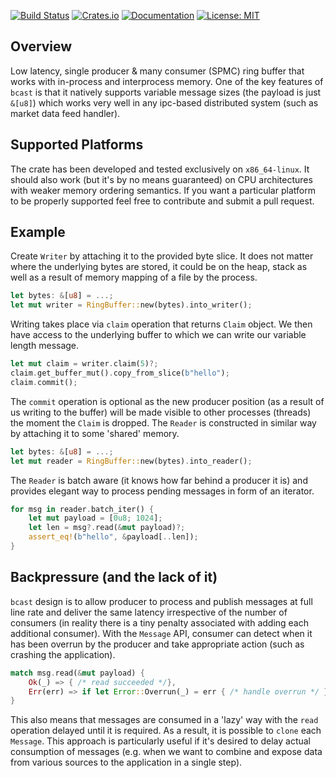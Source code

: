 [![Build Status](https://img.shields.io/endpoint.svg?url=https%3A%2F%2Factions-badge.atrox.dev%2Fhavefuntrading%2Fbcast%2Fbadge%3Fref%3Dmain&style=flat&label=build&logo=none)](https://actions-badge.atrox.dev/havefuntrading/bcast/goto?ref=main)
[![Crates.io](https://img.shields.io/crates/v/bcast.svg)](https://crates.io/crates/bcast)
[![Documentation](https://docs.rs/bcast/badge.svg)](https://docs.rs/bcast/)
[![License: MIT](https://img.shields.io/badge/License-MIT-blue.svg)](LICENSE)

## Overview

Low latency, single producer & many consumer (SPMC) ring buffer that works with in-process 
and interprocess memory. One of the key features of `bcast` is that it natively supports variable message sizes
(the payload is just `&[u8]`) which works very well in any ipc-based distributed system (such as market data
feed handler). 

## Supported Platforms
The crate has been developed and tested exclusively on `x86_64-linux`. It should also work (but it's by 
no means guaranteed) on CPU architectures with weaker memory ordering semantics. If you want a particular platform
to be properly supported feel free to contribute and submit a pull request.

## Example

Create `Writer` by attaching it to the provided byte slice. It does not matter where the underlying bytes are stored, it
could be on the heap, stack as well as a result of memory mapping of a file by the process.

```rust
let bytes: &[u8] = ...;
let mut writer = RingBuffer::new(bytes).into_writer();
```

Writing takes place via `claim` operation that returns `Claim` object. We then have access to the underlying buffer to which
we can write our variable length message.

```rust
let mut claim = writer.claim(5)?;
claim.get_buffer_mut().copy_from_slice(b"hello");
claim.commit();
```

The `commit` operation is optional as the new producer position (as a result of us writing to the buffer) will be made
visible to other processes (threads) the moment the `Claim` is dropped. The `Reader` is constructed in similar way by attaching it to some 'shared' memory.

```rust
let bytes: &[u8] = ...;
let mut reader = RingBuffer::new(bytes).into_reader();
```

The `Reader` is batch aware (it knows how far behind a producer it is) and provides elegant way to process pending
messages in form of an iterator.

```rust
for msg in reader.batch_iter() {
    let mut payload = [0u8; 1024];
    let len = msg?.read(&mut payload)?;
    assert_eq!(b"hello", &payload[..len]);
}
```

## Backpressure (and the lack of it)
`bcast` design is to allow producer to process and publish messages at full line rate and deliver the same latency irrespective
of the number of consumers (in reality there is a tiny penalty associated with adding each additional consumer). With the `Message`
API, consumer can detect when it has been overrun by the producer and take appropriate action (such as crashing
the application).

```rust
match msg.read(&mut payload) {
    Ok(_) => { /* read succeeded */},
    Err(err) => if let Error::Overrun(_) = err { /* handle overrun */ },
}
```

This also means that messages are consumed in a 'lazy' way with the `read` operation delayed until it is required. As a
result, it is possible to `clone` each `Message`. This approach is particularly useful if it's desired to delay
actual consumption of messages (e.g. when we want to combine and expose data from various sources to the application in
a single step).
